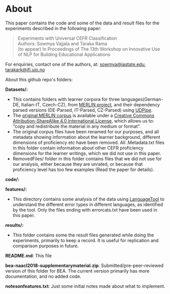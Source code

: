 # About
This paper contains the code and some of the data and result files for the experiments described in the following paper:

> Experiments with Universal CEFR Classification  
> Authors: Sowmya Vajjala and Taraka Rama  
> (to appear) In Proceedings of The 13th Workshop on Innovative Use of NLP for Building Educational Applications

For enquiries, contact one of the authors, at:
sowmya@iastate.edu, tarakark@ifi.uio.no

About this github repo's folders:  
  
**Datasets/:**  
* This contains folders with learner corpora for three languages(German-DE, Italian-IT, Czech-CZ), from [MERLIN project](http://www.merlin-platform.eu/), and their dependency parsed versions (DE-Parsed, IT-Parsed, CZ-Parsed) using [UDPipe](http://ufal.mff.cuni.cz/udpipe).
* The [original MERLIN corpus](http://www.merlin-platform.eu/C_data.php) is available under a [Creative Commons Attribution-ShareAlike 4.0 International License](https://creativecommons.org/licenses/by-sa/4.0/), which allows us to: "copy and redistribute the material in any medium or format".
* The original corpus files have been renamed for our purposes, and all metadata showing information about the learner background, different dimensions of proficiency etc have been removed. All .Metadata.txt files in this folder contain information about other CEFR proficiency dimensions for the learner writings, which we did not use in this paper.
* RemovedFiles/ folder in this folder contains files that we did not use for our analysis, either because they are unrated, or because that proficiency level has too few examples (Read the paper for details).

**code/:**

**features/:**
* This directory contains some analysis of the data using [LanguageTool](https://languagetool.org/) to understand the different error types in different languages, as identified by the tool. Only the files ending with errorcats.txt have been used in this paper.

**results/:**
* This folder contains some the result files generated while doing the experiments, primarily to keep a record. It is useful for replication and comparison purposes in future.

**README.md**: This file  

**bea-naacl2018-supplementarymaterial.zip**: Submitted/pre-peer-reviewed version of this folder for BEA. The current version primarily has more documentation, and no added code.

**notesonfeatures.txt**: Just some initial notes made about what to implement.



